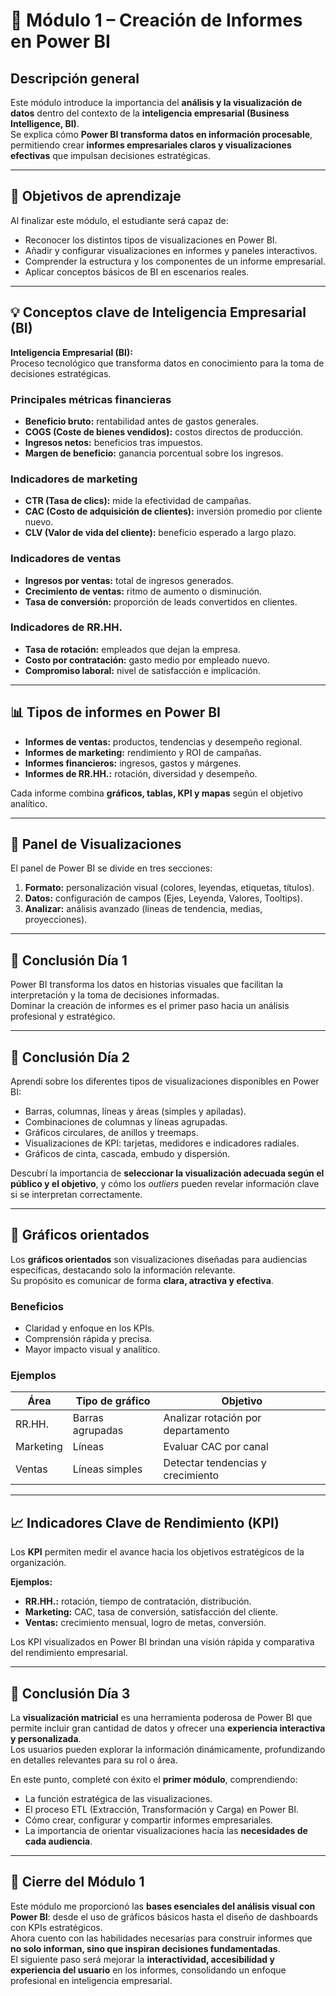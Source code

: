 # 🧭 Módulo 1 – Creación de Informes en Power BI

## Descripción general
Este módulo introduce la importancia del **análisis y la visualización de datos** dentro del contexto de la **inteligencia empresarial (Business Intelligence, BI)**.  
Se explica cómo **Power BI transforma datos en información procesable**, permitiendo crear **informes empresariales claros y visualizaciones efectivas** que impulsan decisiones estratégicas.

---

## 🎯 Objetivos de aprendizaje
Al finalizar este módulo, el estudiante será capaz de:

- Reconocer los distintos tipos de visualizaciones en Power BI.  
- Añadir y configurar visualizaciones en informes y paneles interactivos.  
- Comprender la estructura y los componentes de un informe empresarial.  
- Aplicar conceptos básicos de BI en escenarios reales.  

---

## 💡 Conceptos clave de Inteligencia Empresarial (BI)

**Inteligencia Empresarial (BI):**  
Proceso tecnológico que transforma datos en conocimiento para la toma de decisiones estratégicas.

### Principales métricas financieras
- **Beneficio bruto:** rentabilidad antes de gastos generales.  
- **COGS (Coste de bienes vendidos):** costos directos de producción.  
- **Ingresos netos:** beneficios tras impuestos.  
- **Margen de beneficio:** ganancia porcentual sobre los ingresos.  

### Indicadores de marketing
- **CTR (Tasa de clics):** mide la efectividad de campañas.  
- **CAC (Costo de adquisición de clientes):** inversión promedio por cliente nuevo.  
- **CLV (Valor de vida del cliente):** beneficio esperado a largo plazo.

### Indicadores de ventas
- **Ingresos por ventas:** total de ingresos generados.  
- **Crecimiento de ventas:** ritmo de aumento o disminución.  
- **Tasa de conversión:** proporción de leads convertidos en clientes.

### Indicadores de RR.HH.
- **Tasa de rotación:** empleados que dejan la empresa.  
- **Costo por contratación:** gasto medio por empleado nuevo.  
- **Compromiso laboral:** nivel de satisfacción e implicación.

---

## 📊 Tipos de informes en Power BI
- **Informes de ventas:** productos, tendencias y desempeño regional.  
- **Informes de marketing:** rendimiento y ROI de campañas.  
- **Informes financieros:** ingresos, gastos y márgenes.  
- **Informes de RR.HH.:** rotación, diversidad y desempeño.  

Cada informe combina **gráficos, tablas, KPI y mapas** según el objetivo analítico.

---

## 🧩 Panel de Visualizaciones
El panel de Power BI se divide en tres secciones:

1. **Formato:** personalización visual (colores, leyendas, etiquetas, títulos).  
2. **Datos:** configuración de campos (Ejes, Leyenda, Valores, Tooltips).  
3. **Analizar:** análisis avanzado (líneas de tendencia, medias, proyecciones).  

---

## 📘 Conclusión Día 1
Power BI transforma los datos en historias visuales que facilitan la interpretación y la toma de decisiones informadas.  
Dominar la creación de informes es el primer paso hacia un análisis profesional y estratégico.

---

## 📗 Conclusión Día 2
Aprendí sobre los diferentes tipos de visualizaciones disponibles en Power BI:

- Barras, columnas, líneas y áreas (simples y apiladas).  
- Combinaciones de columnas y líneas agrupadas.  
- Gráficos circulares, de anillos y treemaps.  
- Visualizaciones de KPI: tarjetas, medidores e indicadores radiales.  
- Gráficos de cinta, cascada, embudo y dispersión.

Descubrí la importancia de **seleccionar la visualización adecuada según el público y el objetivo**, y cómo los *outliers* pueden revelar información clave si se interpretan correctamente.

---

## 📙 Gráficos orientados
Los **gráficos orientados** son visualizaciones diseñadas para audiencias específicas, destacando solo la información relevante.  
Su propósito es comunicar de forma **clara, atractiva y efectiva**.

### Beneficios
- Claridad y enfoque en los KPIs.  
- Comprensión rápida y precisa.  
- Mayor impacto visual y analítico.

### Ejemplos
| Área | Tipo de gráfico | Objetivo |
|------|------------------|-----------|
| RR.HH. | Barras agrupadas | Analizar rotación por departamento |
| Marketing | Líneas | Evaluar CAC por canal |
| Ventas | Líneas simples | Detectar tendencias y crecimiento |

---

## 📈 Indicadores Clave de Rendimiento (KPI)
Los **KPI** permiten medir el avance hacia los objetivos estratégicos de la organización.

**Ejemplos:**
- **RR.HH.:** rotación, tiempo de contratación, distribución.  
- **Marketing:** CAC, tasa de conversión, satisfacción del cliente.  
- **Ventas:** crecimiento mensual, logro de metas, conversión.  

Los KPI visualizados en Power BI brindan una visión rápida y comparativa del rendimiento empresarial.

---

## 📘 Conclusión Día 3
La **visualización matricial** es una herramienta poderosa de Power BI que permite incluir gran cantidad de datos y ofrecer una **experiencia interactiva y personalizada**.  
Los usuarios pueden explorar la información dinámicamente, profundizando en detalles relevantes para su rol o área.

En este punto, completé con éxito el **primer módulo**, comprendiendo:
- La función estratégica de las visualizaciones.  
- El proceso ETL (Extracción, Transformación y Carga) en Power BI.  
- Cómo crear, configurar y compartir informes empresariales.  
- La importancia de orientar visualizaciones hacia las **necesidades de cada audiencia**.  

---

## 🏁 Cierre del Módulo 1
Este módulo me proporcionó las **bases esenciales del análisis visual con Power BI**: desde el uso de gráficos básicos hasta el diseño de dashboards con KPIs estratégicos.  
Ahora cuento con las habilidades necesarias para construir informes que **no solo informan, sino que inspiran decisiones fundamentadas**.  
El siguiente paso será mejorar la **interactividad, accesibilidad y experiencia del usuario** en los informes, consolidando un enfoque profesional en inteligencia empresarial.
